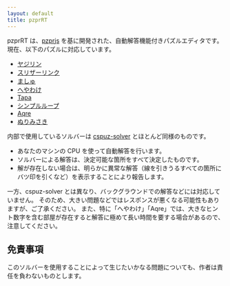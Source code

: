 ```yaml
---
layout: default
title: pzprRT
---
```


pzprRT は、[pzprjs](https://github.com/robx/pzprjs/) を基に開発された、自動解答機能付きパズルエディタです。
現在、以下のパズルに対応しています。

- [ヤジリン](p.html?yajilin)
- [スリザーリンク](p.html?slither)
- [ましゅ](p.html?mashu)
- [へやわけ](p.html?heyawake)
- [Tapa](p.html?tapa)
- [シンプルループ](p.html?simpleloop)
- [Aqre](p.html?aqre)
- [ぬりみさき](p.html?nurimisaki)

内部で使用しているソルバーは [cspuz-solver](../games/cspuz-solver/index.html) とほとんど同様のものです。

- あなたのマシンの CPU を使って自動解答を行います。
- ソルバーによる解答は、決定可能な箇所をすべて決定したものです。
- 解が存在しない場合は、明らかに異常な解答（線を引きうるすべての箇所にバツ印を引くなど）を表示することにより報告します。

一方、cspuz-solver とは異なり、バックグラウンドでの解答などには対応していません。
そのため、大きい問題などではレスポンスが悪くなる可能性もありますが、ご了承ください。
また、特に「へやわけ」「Aqre」では、大きなヒント数字を含む部屋が存在すると解答に極めて長い時間を要する場合があるので、注意してください。

## 免責事項

このソルバーを使用することによって生じたいかなる問題についても、作者は責任を負わないものとします。
